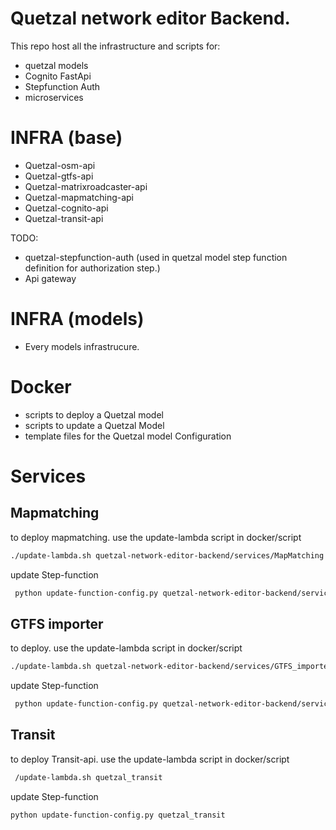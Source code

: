 # Quetzal network editor Backend.

This repo host all the infrastructure and scripts for:
 * quetzal models
 * Cognito FastApi
 * Stepfunction Auth
 * microservices


# INFRA (base)
 * Quetzal-osm-api
 * Quetzal-gtfs-api
 * Quetzal-matrixroadcaster-api
 * Quetzal-mapmatching-api
 * Quetzal-cognito-api
 * Quetzal-transit-api

 TODO:
 * quetzal-stepfunction-auth (used in quetzal model step function definition for authorization step.)
 * Api gateway

# INFRA (models)
 * Every models infrastrucure.

# Docker
 * scripts to deploy a Quetzal model
 * scripts to update a Quetzal Model
 * template files for the Quetzal model Configuration


 # Services

 ## Mapmatching
 
 to deploy mapmatching. use the update-lambda script in docker/script
 
 ```sh
 ./update-lambda.sh quetzal-network-editor-backend/services/MapMatching
 ```
 update Step-function
 ```sh
  python update-function-config.py quetzal-network-editor-backend/services/MapMatching
 ```

  ## GTFS importer
 
 to deploy. use the update-lambda script in docker/script
 
 ```sh
 ./update-lambda.sh quetzal-network-editor-backend/services/GTFS_importer
 ```
 update Step-function
 ```sh
  python update-function-config.py quetzal-network-editor-backend/services/GTFS_importer
 ```

## Transit 
to deploy Transit-api. use the update-lambda script in docker/script

```sh
 /update-lambda.sh quetzal_transit
 ```
 update Step-function
 ```sh
 python update-function-config.py quetzal_transit
```
